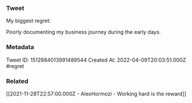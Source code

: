 ### Tweet
My biggest regret:

Poorly documenting my business journey during the early days.

### Metadata
Tweet ID: 1512884013991489544
Created At: 2022-04-09T20:03:51.000Z
#regret 

### Related
[[2021-11-28T22:57:00.000Z - AlexHormozi - Working hard is the reward]]

